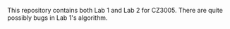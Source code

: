 This repository contains both Lab 1 and Lab 2 for CZ3005. There are quite possibly bugs in Lab 1's algorithm.
